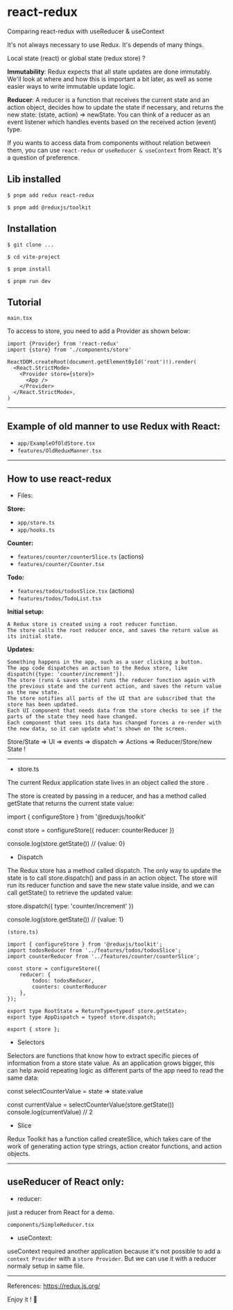 # react-redux

Comparing react-redux with useReducer &amp; useContext

It's not always necessary to use Redux. It's depends of many things.

Local state (react) or global state (redux store) ?

**Immutability**: Redux expects that all state updates are done immutably. We'll look at where and how this is important a bit later, as well as some easier ways to write immutable update logic.

**Reducer**: A reducer is a function that receives the current state and an action object, decides how to update the state if necessary, and returns the new state: (state, action) => newState. You can think of a reducer as an event listener which handles events based on the received action (event) type.

If you wants to access data from components without relation between them, you can use `react-redux` or `useReducer & useContext` from React. It's a question of preference.

## Lib installed

`$ pnpm add redux react-redux`

`$ pnpm add @reduxjs/toolkit`

## Installation

`$ git clone ...`

`$ cd vite-project`

`$ pnpm install`

`$ pnpm run dev`

## Tutorial

`main.tsx`

To access to store, you need to add a Provider as shown below:

```
import {Provider} from 'react-redux'
import {store} from './components/store'

ReactDOM.createRoot(document.getElementById('root')!).render(
  <React.StrictMode>
    <Provider store={store}>
      <App />
    </Provider>
  </React.StrictMode>,
)
```

---

## Example of old manner to use Redux with React:

- `app/ExampleOfOldStore.tsx`
- `features/OldReduxManner.tsx`

---

## How to use react-redux

- Files:

**Store:**

- `app/store.ts`
- `app/hooks.ts`

**Counter:**

- `features/counter/counterSlice.ts` (actions)
- `features/counter/Counter.tsx`

**Todo:**

- `features/todos/todosSlice.tsx` (actions)
- `features/todos/TodoList.tsx`

**Initial setup:**

    A Redux store is created using a root reducer function.
    The store calls the root reducer once, and saves the return value as its initial state.

**Updates:**

    Something happens in the app, such as a user clicking a button.
    The app code dispatches an action to the Redux store, like dispatch({type: 'counter/increment'}).
    The store (runs & saves state) runs the reducer function again with the previous state and the current action, and saves the return value as the new state.
    The store notifies all parts of the UI that are subscribed that the store has been updated.
    Each UI component that needs data from the store checks to see if the parts of the state they need have changed.
    Each component that sees its data has changed forces a re-render with the new data, so it can update what's shown on the screen.

Store/State => UI => events => dispatch => Actions => Reducer/Store/new State !

---

- store.ts

The current Redux application state lives in an object called the store .

The store is created by passing in a reducer, and has a method called getState that returns the current state value:

import { configureStore } from '@reduxjs/toolkit'

const store = configureStore({ reducer: counterReducer })

console.log(store.getState())
// {value: 0}

- Dispatch

The Redux store has a method called dispatch. The only way to update the state is to call store.dispatch() and pass in an action object. The store will run its reducer function and save the new state value inside, and we can call getState() to retrieve the updated value:

store.dispatch({ type: 'counter/increment' })

console.log(store.getState())
// {value: 1}

```
(store.ts)

import { configureStore } from '@reduxjs/toolkit';
import todosReducer from '../features/todos/todosSlice';
import counterReducer from '../features/counter/counterSlice';

const store = configureStore({
    reducer: {
        todos: todosReducer,
        counters: counterReducer
    },
});

export type RootState = ReturnType<typeof store.getState>;
export type AppDispatch = typeof store.dispatch;

export { store };
```

- Selectors

Selectors are functions that know how to extract specific pieces of information from a store state value. As an application grows bigger, this can help avoid repeating logic as different parts of the app need to read the same data:

const selectCounterValue = state => state.value

const currentValue = selectCounterValue(store.getState())
console.log(currentValue)
// 2

- Slice

Redux Toolkit has a function called createSlice, which takes care of the work of generating action type strings, action creator functions, and action objects.

---

## useReducer of React only:

- reducer:

just a reducer from React for a demo.

`components/SimpleReducer.tsx`

- useContext:

useContext required another application because it's not possible to add a `context Provider` with a `store Provider`. But we can use it with a reducer normaly setup in same file.

---

References: https://redux.js.org/

Enjoy it ! :koala:
